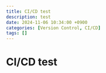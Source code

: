 ```yaml
---
title: CI/CD test
description: test
date: 2024-11-06 10:34:00 +0900
categories: [Version Control, CI/CD]
tags: []
---
```


# CI/CD test